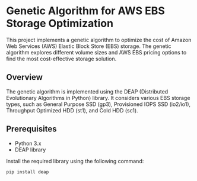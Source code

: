 # Genetic Algorithm for AWS EBS Storage Optimization

This project implements a genetic algorithm to optimize the cost of Amazon Web Services (AWS) Elastic Block Store (EBS) storage. The genetic algorithm explores different volume sizes and AWS EBS pricing options to find the most cost-effective storage solution.

## Overview

The genetic algorithm is implemented using the DEAP (Distributed Evolutionary Algorithms in Python) library. It considers various EBS storage types, such as General Purpose SSD (gp3), Provisioned IOPS SSD (io2/io1), Throughput Optimized HDD (st1), and Cold HDD (sc1).

## Prerequisites

- Python 3.x
- DEAP library

Install the required library using the following command:

```bash
pip install deap
